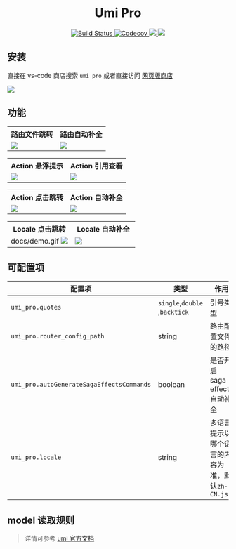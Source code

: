 <h1 align="center">Umi Pro</h1>
<p align="center">
    <a href="https://travis-ci.org/umijs/vscode-extension-umi-pro" target="_blank">
      <img src="https://img.shields.io/travis/umijs/vscode-extension-umi-pro/master.svg?style=flat-square" alt="Build Status">
    </a>
    <a href="https://codecov.io/gh/umijs/vscode-extension-umi-pro" target="_blank">
      <img src="https://img.shields.io/codecov/c/github/umijs/vscode-extension-umi-pro/master.svg?style=flat-square" alt="Codecov">
    </a>
    <a href="https://github.com/umijs/vscode-extension-umi-pro/blob/master/LICENSE">
     <img src="https://img.shields.io/github/license/umijs/vscode-extension-umi-pro.svg">
    </a>
    <a href="https://marketplace.visualstudio.com/items?itemName=DiamondYuan.umi-pro" target="_blank">
      <img src="https://img.shields.io/visual-studio-marketplace/v/DiamondYuan.umi-pro.svg">
    </a>
</p>

## 安装

直接在 vs-code 商店搜索 `umi pro` 或者直接访问 [网页版商店](https://marketplace.visualstudio.com/items?itemName=DiamondYuan.umi-pro)

![](https://user-images.githubusercontent.com/9692408/57577593-072c0380-74ad-11e9-9151-44b5c4eb7550.png)

## 功能

<table>
	<tr>
		<th width="50%">
			路由文件跳转
		</th>
		<th width="50%">
			路由自动补全
		</th>
	</tr>
	<tr><!-- Prevent zebra stripes --></tr>
	<tr>
		<td>
			<img src="https://cdn.nlark.com/yuque/0/2019/gif/113971/1557886736475-8853ac0b-b7c9-47b9-8060-501adc3511e6.gif">
		</td>
		<td>
			<img src="https://cdn.nlark.com/yuque/0/2019/gif/113971/1557886780467-b5213b8b-8a6a-4bac-a716-3190c8ac56b3.gif">
		</td>
	</tr>
</table>

<table>
	<tr>
		<th width="50%">
			Action 悬浮提示
		</th>
		<th width="50%">
	    Action 引用查看
		</th>
	</tr>
	<tr><!-- Prevent zebra stripes --></tr>
	<tr>
		<td>
			<img src="https://cdn.nlark.com/yuque/0/2019/gif/113971/1558838255157-73d69de4-1a31-47e2-a275-9394e3d70d3a.gif">
		</td>
		<td>
			<img src="https://cdn.nlark.com/yuque/0/2019/gif/113971/1558414327055-61f42a2f-a1cb-466d-aa02-be8bac3d1d24.gif">
		</td>
	</tr>
</table>

<table>
	<tr>
		<th width="50%">
			Action 点击跳转
		</th>
		<th width="50%">
	    Action 自动补全
		</th>
	</tr>
	<tr><!-- Prevent zebra stripes --></tr>
	<tr>
		<td>
			<img src="https://cdn.nlark.com/yuque/0/2019/gif/113971/1558838471127-3898f773-43d6-4615-961e-f3f3d4eafd21.gif">
		</td>
		<td>
			<img src="https://cdn.nlark.com/yuque/0/2019/gif/113971/1558838707622-d6d8bf18-f979-44ff-a058-72462cebef64.gif">
		</td>
	</tr>
</table>

<table>
	<tr>
		<th width="50%">
			Locale 点击跳转
		</th>
		<th width="50%">
	    Locale 自动补全
		</th>
	</tr>
	<tr><!-- Prevent zebra stripes --></tr>
	<tr>
		<td>docs/demo.gif
			<img src="https://github.com/umijs/vscode-extension-umi-pro/raw/master/images/goto.gif" />
		</td>
		<td>
			<img src="https://github.com/umijs/vscode-extension-umi-pro/raw/master/images/completion.gif" />
		</td>
	</tr>
</table>

## 可配置项

| 配置项 | 类型 | 作用 |
| --- | --- | --- |
| `umi_pro.quotes` | `single`,`double` ,`backtick` | 引号类型 |
| `umi_pro.router_config_path` | string | 路由配置文件的路径 |
| `umi_pro.autoGenerateSagaEffectsCommands` | boolean | 是否开启 saga effects 自动补全 |
| `umi_pro.locale` | string | 多语言提示以哪个语言的内容为准，默认`zh-CN.js` |

## model 读取规则

> 详情可参考 [umi 官方文档](https://umijs.org/zh/guide/with-dva.html#model-%E6%B3%A8%E5%86%8C)
